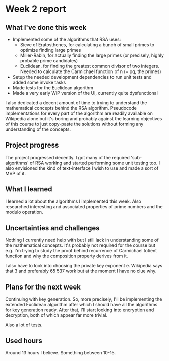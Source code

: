 # Week 2 report

## What I've done this week

- Implemented some of the algorithms that RSA uses:
  - Sieve of Eratosthenes, for calculating a bunch of small primes to optimize finding large primes
  - Miller-Rabin, for actually finding the large primes (or precisely, highly probable prime candidates)
  - Euclidean, for finding the greatest common divisor of two integers. Needed to calculate the Carmichael function of n (= pq, the primes)
- Setup the needed development dependencies to run unit tests and added some invoke tasks
- Made tests for the Euclidean algorithm
- Made a very early WIP version of the UI, currently quite dysfunctional

I also dedicated a decent amount of time to trying to understand the mathematical concepts behind the RSA algorithm. Pseudocode implementations for every part of the algorithm are readily available
on Wikipedia alone but it's boring and probably against the learning objectives of this course to just copy-paste the solutions without forming any understanding of the concepts.

## Project progress

The project progressed decently. I got many of the required 'sub-algorithms' of RSA working and started performing some unit testing too. I also envisioned the kind of text-interface I wish to use
and made a sort of MVP of it.

## What I learned

I learned a lot about the algorithms I implemented this week. Also researched interesting and associated properties of prime numbers and the modulo operation.

## Uncertainties and challenges

Nothing I currently need help with but I still lack in understanding some of the mathematical concepts. It's probably not required for the course but e.g. I'm trying to study the proof behind
recurrence of Carmichael totient function and why the composition property derives from it.

I also have to look into choosing the private key exponent e. Wikipedia says that 3 and preferably 65 537 work but at the moment I have no clue why.

## Plans for the next week

Continuing with key generation. So, more precisely, I'll be implementing the extended Euclidean algorithm after which I should have all the algorithms for key generation ready.
After that, I'll start looking into encryption and decryption, both of which appear far more trivial.

Also a lot of tests.

## Used hours

Around 13 hours I believe. Something between 10-15.
